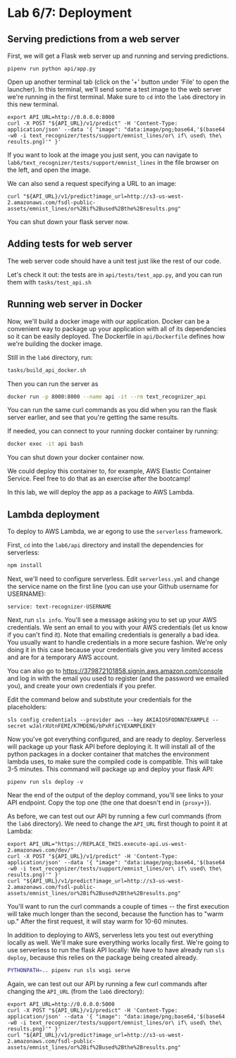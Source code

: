 # Lab 6/7: Deployment

## Serving predictions from a web server

First, we will get a Flask web server up and running and serving predictions.

```
pipenv run python api/app.py
```

Open up another terminal tab (click on the '+' button under 'File' to open the
launcher). In this terminal, we'll send some a test image to the web server
we're running in the first terminal. Make sure to `cd` into the `lab6` directory
in this new terminal.

```
export API_URL=http://0.0.0.0:8000
curl -X POST "${API_URL}/v1/predict" -H 'Content-Type: application/json' --data '{ "image": "data:image/png;base64,'$(base64 -w0 -i text_recognizer/tests/support/emnist_lines/or\ if\ used\ the\ results.png)'" }'
```

If you want to look at the image you just sent, you can navigate to
`lab6/text_recognizer/tests/support/emnist_lines` in the file browser on the
left, and open the image.

We can also send a request specifying a URL to an image:
```
curl "${API_URL}/v1/predict?image_url=http://s3-us-west-2.amazonaws.com/fsdl-public-assets/emnist_lines/or%2Bif%2Bused%2Bthe%2Bresults.png"
```

You can shut down your flask server now.

## Adding tests for web server

The web server code should have a unit test just like the rest of our code.

Let's check it out: the tests are in `api/tests/test_app.py`, and you can run them with `tasks/test_api.sh`

## Running web server in Docker

Now, we'll build a docker image with our application. Docker can be a
convenient way to package up your application with all of its dependencies so
it can be easily deployed. The Dockerfile in `api/Dockerfile` defines how we're
building the docker image.

Still in the `lab6` directory, run:

```sh
tasks/build_api_docker.sh
```

Then you can run the server as

```sh
docker run -p 8000:8000 --name api -it --rm text_recognizer_api
```

You can run the same curl commands as you did when you ran the flask server earlier, and see that you're getting the same results.

If needed, you can connect to your running docker container by running:

```sh
docker exec -it api bash
```

You can shut down your docker container now.

We could deploy this container to, for example, AWS Elastic Container Service.
Feel free to do that as an exercise after the bootcamp!

In this lab, we will deploy the app as a package to AWS Lambda.

## Lambda deployment

To deploy to AWS Lambda, we ar egong to use the `serverless` framework.

First, `cd` into the `lab6/api` directory and install the dependencies for serverless:

```sh
npm install
```

Next, we'll need to configure serverless. Edit `serverless.yml` and change the service name on the first line (you can use your Github username for USERNAME):

```
service: text-recognizer-USERNAME
```

Next, run `sls info`. You'll see a message asking you to set up your AWS credentials. We sent an email to you with your AWS credentials (let us know if you can't find it).
Note that emailing credentials is generally a bad idea. You usually want to handle credentials in a more secure fashion.
We're only doing it in this case because your credentials give you very limited access and are for a temporary AWS account.

You can also go to https://379872101858.signin.aws.amazon.com/console and log in with the email you used to register (and the password we emailed you), and create your own credentials if you prefer.

Edit the command below and substitute your credentials for the placeholders:

```
sls config credentials --provider aws --key AKIAIOSFODNN7EXAMPLE --secret wJalrXUtnFEMI/K7MDENG/bPxRfiCYEXAMPLEKEY
```

Now you've got everything configured, and are ready to deploy. Serverless will package up your flask API before deploying it.
It will install all of the python packages in a docker container that matches the environment lambda uses, to make sure the compiled code is compatible.
This will take 3-5 minutes. This command will package up and deploy your flask API:

```
pipenv run sls deploy -v
```

Near the end of the output of the deploy command, you'll see links to your API endpoint. Copy the top one (the one that doesn't end in `{proxy+}`).

As before, we can test out our API by running a few curl commands (from the `lab6` directory). We need to change the `API_URL` first though to point it at Lambda:

```
export API_URL="https://REPLACE_THIS.execute-api.us-west-2.amazonaws.com/dev/"
curl -X POST "${API_URL}/v1/predict" -H 'Content-Type: application/json' --data '{ "image": "data:image/png;base64,'$(base64 -w0 -i text_recognizer/tests/support/emnist_lines/or\ if\ used\ the\ results.png)'" }'
curl "${API_URL}/v1/predict?image_url=http://s3-us-west-2.amazonaws.com/fsdl-public-assets/emnist_lines/or%2Bif%2Bused%2Bthe%2Bresults.png"
```

You'll want to run the curl commands a couple of times -- the first execution will take much longer than the second, because the function has to "warm up."
After the first request, it will stay warm for 10-60 minutes.

In addition to deploying to AWS, serverless lets you test out everything locally as well.
We'll make sure everything works locally first. We're going to use serverless to run the flask API locally:
We have to have already run `sls deploy`, because this relies on the package being created already.

```sh
PYTHONPATH=.. pipenv run sls wsgi serve
```

Again, we can test out our API by running a few curl commands after changing the `API_URL` (from the `lab6` directory):

```
export API_URL=http://0.0.0.0:5000
curl -X POST "${API_URL}/v1/predict" -H 'Content-Type: application/json' --data '{ "image": "data:image/png;base64,'$(base64 -w0 -i text_recognizer/tests/support/emnist_lines/or\ if\ used\ the\ results.png)'" }'
curl "${API_URL}/v1/predict?image_url=http://s3-us-west-2.amazonaws.com/fsdl-public-assets/emnist_lines/or%2Bif%2Bused%2Bthe%2Bresults.png"
```
